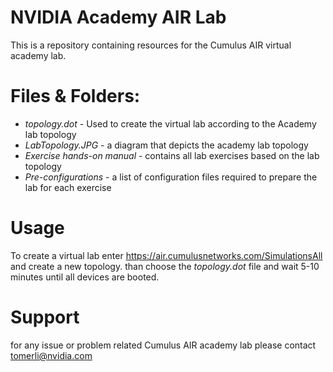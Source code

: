 # NVIDIA Academy AIR Lab
This is a repository containing resources for the Cumulus AIR virtual academy lab.

# Files & Folders:
 
- *topology.dot* - Used to create the virtual lab according to the Academy lab topology
- *LabTopology.JPG* - a diagram that depicts the academy lab topology
- *Exercise hands-on manual* - contains all lab exercises based on the lab topology
- *Pre-configurations* - a list of configuration files required to prepare the lab for each exercise

# Usage

To create a virtual lab enter https://air.cumulusnetworks.com/SimulationsAll
and create a new topology.
than choose the *topology.dot* file and wait 5-10 minutes until all devices are booted.

# Support

for any issue or problem related Cumulus AIR academy lab please contact tomerli@nvidia.com
 
